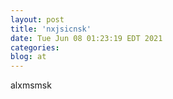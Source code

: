 ```yaml
---
layout: post
title: 'nxjsicnsk'
date: Tue Jun 08 01:23:19 EDT 2021
categories: 
blog: at
---
```

alxmsmsk